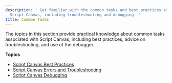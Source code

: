 ```yaml
---
description: ' Get familiar with the common tasks and best practices associated with
  Script Canvas, including troubleshooting and debugging. '
title: Common Tasks
---
```


The topics in this section provide practical knowledge about common tasks associated with Script Canvas, including best practices, advice on troubleshooting, and use of the debugger.

**Topics**
+ [Script Canvas Best Practices](/docs/user-guide/scripting/script-canvas/best-practices)
+ [Script Canvas Errors and Troubleshooting](/docs/user-guide/scripting/script-canvas/errors-and-troubleshooting)
+ [Script Canvas Debugging](/docs/user-guide/scripting/script-canvas/debugging)
